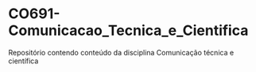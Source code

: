# CO691-Comunicacao_Tecnica_e_Cientifica
Repositório contendo conteúdo da disciplina Comunicação técnica e científica
